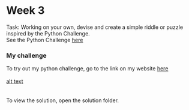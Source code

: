 
# Week 3

Task: Working on your own, devise and create a simple riddle or puzzle inspired by the Python Challenge.
\
See the Python Challenge [here](http://www.pythonchallenge.com)

### My challenge
To try out my python challenge, go to the link on my website [here](hanssmithwrin.ch/python_challenge.html)
\
\
[alt text](python_challenge.png)
\
\
\
To view the solution, open the solution folder.
